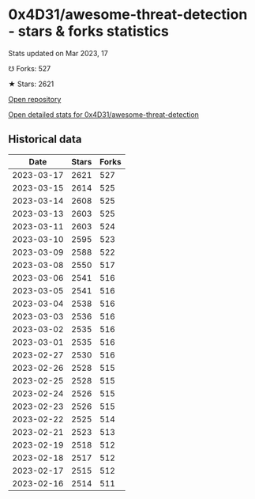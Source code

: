 # 0x4D31/awesome-threat-detection - stars & forks statistics

Stats updated on Mar 2023, 17

☋ Forks: 527

★ Stars: 2621

[Open repository](https://github.com/0x4D31/awesome-threat-detection)

[Open detailed stats for 0x4D31/awesome-threat-detection](https://reviewgithub.com/rep/0x4D31/awesome-threat-detection)

## Historical data
| Date | Stars | Forks |
|------|-------|-------|
| 2023-03-17 | 2621 | 527 | 
| 2023-03-15 | 2614 | 525 | 
| 2023-03-14 | 2608 | 525 | 
| 2023-03-13 | 2603 | 525 | 
| 2023-03-11 | 2603 | 524 | 
| 2023-03-10 | 2595 | 523 | 
| 2023-03-09 | 2588 | 522 | 
| 2023-03-08 | 2550 | 517 | 
| 2023-03-06 | 2541 | 516 | 
| 2023-03-05 | 2541 | 516 | 
| 2023-03-04 | 2538 | 516 | 
| 2023-03-03 | 2536 | 516 | 
| 2023-03-02 | 2535 | 516 | 
| 2023-03-01 | 2535 | 516 | 
| 2023-02-27 | 2530 | 516 | 
| 2023-02-26 | 2528 | 515 | 
| 2023-02-25 | 2528 | 515 | 
| 2023-02-24 | 2526 | 515 | 
| 2023-02-23 | 2526 | 515 | 
| 2023-02-22 | 2525 | 514 | 
| 2023-02-21 | 2523 | 513 | 
| 2023-02-19 | 2518 | 512 | 
| 2023-02-18 | 2517 | 512 | 
| 2023-02-17 | 2515 | 512 | 
| 2023-02-16 | 2514 | 511 | 

